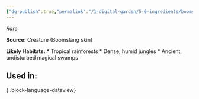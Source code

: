 ```yaml
---
{"dg-publish":true,"permalink":"/1-digital-garden/5-0-ingredients/boomslang-skin/","tags":["ingredient","rare"]}
---
```


*Rare*

**Source:** Creature (Boomslang skin)

**Likely Habitats:** * Tropical rainforests * Dense, humid jungles * Ancient, undisturbed magical swamps

## Used in:


{ .block-language-dataview}


